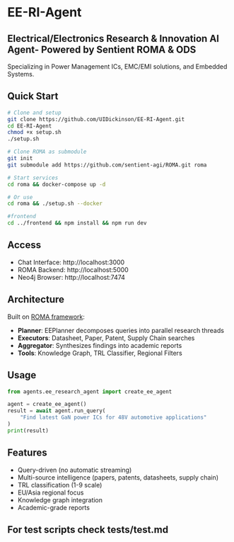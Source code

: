 # EE-RI-Agent

## Electrical/Electronics Research & Innovation AI Agent- Powered by Sentient ROMA & ODS

Specializing in Power Management ICs, EMC/EMI solutions, and Embedded Systems.

## Quick Start

```bash
# Clone and setup
git clone https://github.com/UIDickinson/EE-RI-Agent.git
cd EE-RI-Agent
chmod +x setup.sh
./setup.sh

# Clone ROMA as submodule
git init
git submodule add https://github.com/sentient-agi/ROMA.git roma

# Start services
cd roma && docker-compose up -d

# Or use
cd roma && ./setup.sh --docker

#frontend
cd ../frontend && npm install && npm run dev
```

## Access
- Chat Interface: http://localhost:3000
- ROMA Backend: http://localhost:5000
- Neo4j Browser: http://localhost:7474

## Architecture

Built on [ROMA framework](https://github.com/sentient-agi/ROMA):
- **Planner**: EEPlanner decomposes queries into parallel research threads
- **Executors**: Datasheet, Paper, Patent, Supply Chain searches
- **Aggregator**: Synthesizes findings into academic reports
- **Tools**: Knowledge Graph, TRL Classifier, Regional Filters

## Usage

```python
from agents.ee_research_agent import create_ee_agent

agent = create_ee_agent()
result = await agent.run_query(
    "Find latest GaN power ICs for 48V automotive applications"
)
print(result)
```

## Features
- Query-driven (no automatic streaming)
- Multi-source intelligence (papers, patents, datasheets, supply chain)
- TRL classification (1-9 scale)
- EU/Asia regional focus
- Knowledge graph integration
- Academic-grade reports

## For test scripts check tests/test.md